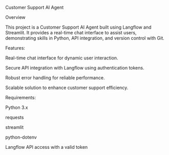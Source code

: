 Customer Support AI Agent

Overview

This project is a Customer Support AI Agent built using Langflow and Streamlit. It provides a real-time chat interface to assist users, demonstrating skills in Python, API integration, and version control with Git.

Features:

Real-time chat interface for dynamic user interaction.

Secure API integration with Langflow using authentication tokens.

Robust error handling for reliable performance.

Scalable solution to enhance customer support efficiency.

Requirements:

Python 3.x

requests

streamlit

python-dotenv

Langflow API access with a valid token